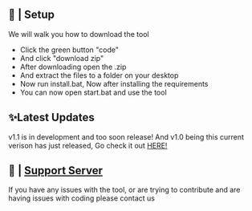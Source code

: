 ## 📝 | Setup

We will walk you how to download the tool
 - Click the green button "code"
 - And click "download zip"
 - After downloading open the .zip
 - And extract the files to a folder on your desktop
 - Now run install.bat, Now after installing the requirements
 - You can now open start.bat and use the tool

## ✨Latest Updates

v1.1 is in development and too soon release! And v1.0 being this current verison has just released, Go check it out [HERE!](https://discord.gg/risking)

## 📝 | [Support Server](https://discord.gg/risking)

If you have any issues with the tool, or are trying to contribute and are having issues with coding please contact us
